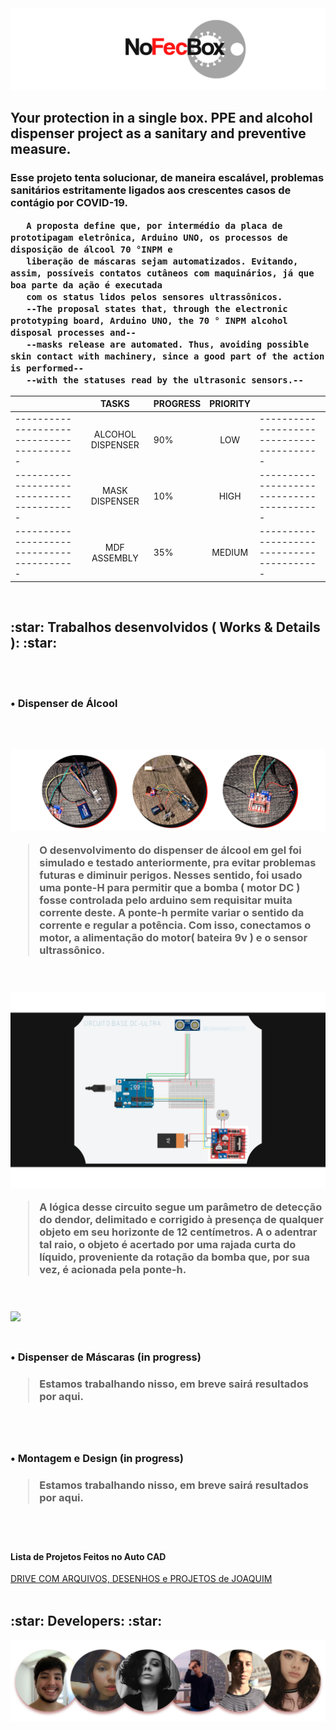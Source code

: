 <img src="/src/nofecboxheader.png">
<h2> Your protection in a single box. PPE and alcohol dispenser project as a sanitary and preventive measure.</h2>
<p>
  <h3> Esse projeto tenta solucionar, de maneira escalável, problemas sanitários estritamente ligados aos crescentes casos de contágio por COVID-19.
       
       A proposta define que, por intermédio da placa de prototipagam eletrônica, Arduino UNO, os processos de disposição de álcool 70 °INPM e
       liberação de máscaras sejam automatizados. Evitando, assim, possíveis contatos cutâneos com maquinários, já que boa parte da ação é executada
       com os status lidos pelos sensores ultrassônicos.
       --The proposal states that, through the electronic prototyping board, Arduino UNO, the 70 ° INPM alcohol disposal processes and--
       --masks release are automated. Thus, avoiding possible skin contact with machinery, since a good part of the action is performed--
       --with the statuses read by the ultrasonic sensors.--
  </h3>
</p>

|                                           |       TASKS       | PROGRESS | PRIORITY |                                           |
|-------------------------------------------|:-----------------:|----------|:--------:|-------------------------------------------|
| ----------------------------------------- | ALCOHOL DISPENSER |    90%   |    LOW   | ----------------------------------------- |
| ----------------------------------------- | MASK DISPENSER    |    10%   |   HIGH   | ----------------------------------------- |
| ----------------------------------------- | MDF ASSEMBLY      |    35%   |  MEDIUM  | ----------------------------------------- |
<br>
 <h2>:star: Trabalhos desenvolvidos ( Works & Details ): :star:</h2>
</br>

<br>
 <h3>• Dispenser de Álcool<h3>
</br>
<br>
 <img src="/src/wideapresentation.png">
 <p><blockquote> O desenvolvimento do dispenser de álcool em gel foi simulado e testado anteriormente, pra evitar problemas futuras e diminuir perigos. Nesses sentido, foi usado uma ponte-H para permitir que a bomba ( motor DC ) fosse controlada pelo arduino sem requisitar muita corrente deste. A ponte-h permite variar o sentido da corrente e regular a potência. Com isso, conectamos o motor, a alimentação do motor( bateira 9v ) e o sensor ultrassônico.</blockquote></p>
</br>
<br>
 <img src="/src/circuitalcohol.png">
 <p><blockquote> A lógica desse circuito segue um parâmetro de detecção do dendor, delimitado e corrigido à presença de qualquer objeto em seu horizonte de 12 centímetros. A o adentrar tal raio, o objeto é acertado por uma rajada curta do líquido, proveniente da rotação da bomba que, por sua vez, é acionada pela ponte-h.</blockquote></p>
</br>
<br>
 <img src="/src/alcoholgif.gif">
</br>
<br>
 <h3>• Dispenser de Máscaras (in progress)<h3>
  <blockquote> Estamos trabalhando nisso, em breve sairá resultados por aqui.</blockquote>
</br>
<br>
 <h3>• Montagem e Design (in progress)<h3>
  <blockquote> Estamos trabalhando nisso, em breve sairá resultados por aqui.</blockquote>
</br>
<br>
  <h4>       Lista de Projetos Feitos no Auto CAD </h4>
  <a href="https://drive.google.com/drive/folders/1cTvy83HeWpoMg4m3mefobvEgXWeoz9Jz?usp=sharing"> DRIVE COM ARQUIVOS, DESENHOS e PROJETOS de JOAQUIM </a>
</br>
<br>
 <h2>:star: Developers: :star:</h2>
 <img src="/src/developers.png">
</br>
